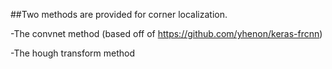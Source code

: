 ##Two methods are provided for corner localization. 

-The convnet method (based off of https://github.com/yhenon/keras-frcnn)

-The hough transform method 
